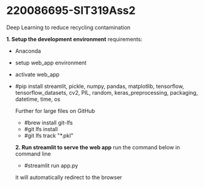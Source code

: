 # 220086695-SIT319Ass2
Deep Learning to reduce recycling contamination

**1. Setup the development environment**
requirements:
- Anaconda
- setup web_app environment
- activate web_app
- #pip install
      streamlit,
      pickle,
      numpy,
      pandas,
      matplotlib,
      tensorflow,
      tensorflow_datasets,
      cv2,
      PIL,
      random,
      keras_preprocessing,
      packaging,
      datetime,
      time,
      os
  
  Further for large files on GitHub
  - #brew install git-lfs
  - #git lfs install
  - #git lfs track "*.pkl"
  
  
  
  **2. Run streamlit to serve the web app**
  run the command below in command line
  - #streamlit run app.py
  
  it will automatically redirect to the browser
